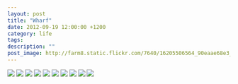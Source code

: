 ```yaml
---
layout: post
title: "Wharf"
date: 2012-09-19 12:00:00 +1200
category: life
tags: 
description: ""
post_image: http://farm8.static.flickr.com/7640/16205506564_90eaae68e3_o.jpg
---
```

[![](http://farm6.static.flickr.com/5496/9582775022_07f74255de_c.jpg)](http://farm6.static.flickr.com/5496/9582775022_a7f32e5397_o.jpg)
[![](http://farm3.static.flickr.com/2806/9582775414_8084ba45da_c.jpg)](http://farm3.static.flickr.com/2806/9582775414_3530863ea9_o.jpg)
[![](http://farm8.static.flickr.com/7291/9582775858_8524e963a1_c.jpg)](http://farm8.static.flickr.com/7291/9582775858_9d6aa933e5_o.jpg)
[![](http://farm6.static.flickr.com/5530/9582776500_a93bc620f5_c.jpg)](http://farm6.static.flickr.com/5530/9582776500_929edd9b87_o.jpg)
[![](http://farm4.static.flickr.com/3747/9579992063_ef6c4cbfed_c.jpg)](http://farm4.static.flickr.com/3747/9579992063_7700ee6359_o.jpg)
[![](http://farm4.static.flickr.com/3766/9579992651_26ffef993c_c.jpg)](http://farm4.static.flickr.com/3766/9579992651_70f1834035_o.jpg)
[![](http://farm8.static.flickr.com/7352/9579993117_7212b510c3_c.jpg)](http://farm8.static.flickr.com/7352/9579993117_131408598b_o.jpg)
[![](http://farm6.static.flickr.com/5495/9579993387_1d32b94870_c.jpg)](http://farm6.static.flickr.com/5495/9579993387_ed0e6a4ba3_o.jpg)
[![](http://farm4.static.flickr.com/3715/9579993799_522d067c88_c.jpg)](http://farm4.static.flickr.com/3715/9579993799_b43fb36360_o.jpg)
[![](http://farm3.static.flickr.com/2822/9579994161_0e64334bc5_c.jpg)](http://farm3.static.flickr.com/2822/9579994161_88afa71d0f_o.jpg)
